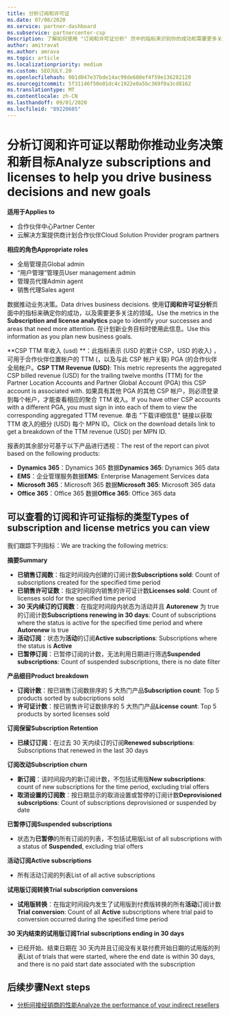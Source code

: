 ```yaml
---
title: 分析订阅和许可证
ms.date: 07/08/2020
ms.service: partner-dashboard
ms.subservice: partnercenter-csp
Description: 了解如何使用 "订阅和许可证分析" 页中的指标来识别你的成功和需要更多关注的区域。
author: amitravat
ms.author: amrava
ms.topic: article
ms.localizationpriority: medium
ms.custom: SEOJULY.20
ms.openlocfilehash: 001d047e37bde14ac99de680ef4f59e136282120
ms.sourcegitcommit: 5f31146f50e01dc4c1922e0a5bc369f0a3cd8162
ms.translationtype: MT
ms.contentlocale: zh-CN
ms.lasthandoff: 09/01/2020
ms.locfileid: "89220685"
---
```

# <a name="analyze-subscriptions-and-licenses-to-help-you-drive-business-decisions-and-new-goals"></a><span data-ttu-id="c5504-103">分析订阅和许可证以帮助你推动业务决策和新目标</span><span class="sxs-lookup"><span data-stu-id="c5504-103">Analyze subscriptions and licenses to help you drive business decisions and new goals</span></span>

<span data-ttu-id="c5504-104">**适用于**</span><span class="sxs-lookup"><span data-stu-id="c5504-104">**Applies to**</span></span>

- <span data-ttu-id="c5504-105">合作伙伴中心</span><span class="sxs-lookup"><span data-stu-id="c5504-105">Partner Center</span></span>
- <span data-ttu-id="c5504-106">云解决方案提供商计划合作伙伴</span><span class="sxs-lookup"><span data-stu-id="c5504-106">Cloud Solution Provider program partners</span></span>

<span data-ttu-id="c5504-107">**相应的角色**</span><span class="sxs-lookup"><span data-stu-id="c5504-107">**Appropriate roles**</span></span>

- <span data-ttu-id="c5504-108">全局管理员</span><span class="sxs-lookup"><span data-stu-id="c5504-108">Global admin</span></span>
- <span data-ttu-id="c5504-109">“用户管理”管理员</span><span class="sxs-lookup"><span data-stu-id="c5504-109">User management admin</span></span>
- <span data-ttu-id="c5504-110">管理员代理</span><span class="sxs-lookup"><span data-stu-id="c5504-110">Admin agent</span></span>
- <span data-ttu-id="c5504-111">销售代理</span><span class="sxs-lookup"><span data-stu-id="c5504-111">Sales agent</span></span>

<span data-ttu-id="c5504-112">数据推动业务决策。</span><span class="sxs-lookup"><span data-stu-id="c5504-112">Data drives business decisions.</span></span> <span data-ttu-id="c5504-113">使用**订阅和许可证分析**页面中的指标来确定你的成功，以及需要更多关注的领域。</span><span class="sxs-lookup"><span data-stu-id="c5504-113">Use the metrics in the **Subscription and license analytics** page to identify your successes and areas that need more attention.</span></span> <span data-ttu-id="c5504-114">在计划新业务目标时使用此信息。</span><span class="sxs-lookup"><span data-stu-id="c5504-114">Use this information as you plan new business goals.</span></span>

<span data-ttu-id="c5504-115">\*\*CSP TTM 年收入 (usd) \*\*：此指标表示 (USD 的累计 CSP，USD 的收入) ，可用于合作伙伴位置帐户的 TTM (，以及与此 CSP 帐户关联) PGA (的合作伙伴全局帐户。</span><span class="sxs-lookup"><span data-stu-id="c5504-115">**CSP TTM Revenue (USD)**: This metric represents the aggregated CSP billed revenue (USD) for the trailing twelve months (TTM) for the Partner Location Accounts and Partner Global Account (PGA) this CSP account is associated with.</span></span> <span data-ttu-id="c5504-116">如果具有其他 PGA 的其他 CSP 帐户，则必须登录到每个帐户，才能查看相应的聚合 TTM 收入。</span><span class="sxs-lookup"><span data-stu-id="c5504-116">If you have other CSP accounts with a different PGA, you must sign in into each of them to view the corresponding aggregated TTM revenue.</span></span>  <span data-ttu-id="c5504-117">单击 "下载详细信息" 链接以获取 TTM 收入的细分 (USD) 每个 MPN ID。</span><span class="sxs-lookup"><span data-stu-id="c5504-117">Click on the download details link to get a breakdown of the TTM revenue (USD) per MPN ID.</span></span>

<span data-ttu-id="c5504-118">报表的其余部分可基于以下产品进行透视：</span><span class="sxs-lookup"><span data-stu-id="c5504-118">The rest of the report can pivot based on the following products:</span></span>

 - <span data-ttu-id="c5504-119">**Dynamics 365**：Dynamics 365 数据</span><span class="sxs-lookup"><span data-stu-id="c5504-119">**Dynamics 365**: Dynamics 365 data</span></span>  
 - <span data-ttu-id="c5504-120">**EMS**：企业管理服务数据</span><span class="sxs-lookup"><span data-stu-id="c5504-120">**EMS**: Enterprise Management Services data</span></span>  
 - <span data-ttu-id="c5504-121">**Microsoft 365**：Microsoft 365 数据</span><span class="sxs-lookup"><span data-stu-id="c5504-121">**Microsoft 365**: Microsoft 365 data</span></span>  
 - <span data-ttu-id="c5504-122">**Office 365**：Office 365 数据</span><span class="sxs-lookup"><span data-stu-id="c5504-122">**Office 365**: Office 365 data</span></span>  


## <a name="types-of-subscription-and-license-metrics-you-can-view"></a><span data-ttu-id="c5504-123">可以查看的订阅和许可证指标的类型</span><span class="sxs-lookup"><span data-stu-id="c5504-123">Types of subscription and license metrics you can view</span></span>

<span data-ttu-id="c5504-124">我们跟踪下列指标：</span><span class="sxs-lookup"><span data-stu-id="c5504-124">We are tracking the following metrics:</span></span>

<span data-ttu-id="c5504-125">**摘要**</span><span class="sxs-lookup"><span data-stu-id="c5504-125">**Summary**</span></span>  
 - <span data-ttu-id="c5504-126">**已销售订阅数**：指定时间段内创建的订阅计数</span><span class="sxs-lookup"><span data-stu-id="c5504-126">**Subscriptions sold**: Count of subscriptions created for the specified time period</span></span>  
 - <span data-ttu-id="c5504-127">**已销售许可证数**：指定时间段内销售的许可证计数</span><span class="sxs-lookup"><span data-stu-id="c5504-127">**Licenses sold**: Count of licenses sold for the specified time period</span></span>   
 - <span data-ttu-id="c5504-128">**30 天内续订的订阅数**：在指定时间段内状态为活动并且 **Autorenew** 为 true 的订阅计数</span><span class="sxs-lookup"><span data-stu-id="c5504-128">**Subscriptions renewing in 30 days**: Count of subscriptions where the status is active for the specified time period and where **Autorenew** is true</span></span>
 - <span data-ttu-id="c5504-129">**活动订阅**：状态为**活动**的订阅</span><span class="sxs-lookup"><span data-stu-id="c5504-129">**Active subscriptions**: Subscriptions where the status is **Active**</span></span>  
 - <span data-ttu-id="c5504-130">**已暂停订阅**：已暂停订阅的计数，无法利用日期进行筛选</span><span class="sxs-lookup"><span data-stu-id="c5504-130">**Suspended subscriptions**: Count of suspended subscriptions, there is no date filter</span></span>  

<span data-ttu-id="c5504-131">**产品细目**</span><span class="sxs-lookup"><span data-stu-id="c5504-131">**Product breakdown**</span></span>  
 - <span data-ttu-id="c5504-132">**订阅计数**：按已销售订阅数排序的 5 大热门产品</span><span class="sxs-lookup"><span data-stu-id="c5504-132">**Subscription count**: Top 5 products sorted by subscriptions sold</span></span>  
 - <span data-ttu-id="c5504-133">**许可证计数**：按已销售许可证数排序的 5 大热门产品</span><span class="sxs-lookup"><span data-stu-id="c5504-133">**License count**: Top 5 products by sorted licenses sold</span></span>

<span data-ttu-id="c5504-134">**订阅保留**</span><span class="sxs-lookup"><span data-stu-id="c5504-134">**Subscription Retention**</span></span>
 - <span data-ttu-id="c5504-135">**已续订订阅**：在过去 30 天内续订的订阅</span><span class="sxs-lookup"><span data-stu-id="c5504-135">**Renewed subscriptions**: Subscriptions that renewed in the last 30 days</span></span>  

<span data-ttu-id="c5504-136">**订阅改动**</span><span class="sxs-lookup"><span data-stu-id="c5504-136">**Subscription churn**</span></span>  
 - <span data-ttu-id="c5504-137">**新订阅**：该时间段内的新订阅计数，不包括试用版</span><span class="sxs-lookup"><span data-stu-id="c5504-137">**New subscriptions**: count of new subscriptions for the time period, excluding trial offers</span></span>  
 - <span data-ttu-id="c5504-138">**取消设置的订阅数**：按日期显示的取消设置或暂停的订阅计数</span><span class="sxs-lookup"><span data-stu-id="c5504-138">**Deprovisioned subscriptions**: Count of subscriptions deprovisioned or suspended by date</span></span>  

<span data-ttu-id="c5504-139">**已暂停订阅**</span><span class="sxs-lookup"><span data-stu-id="c5504-139">**Suspended subscriptions**</span></span>  
 - <span data-ttu-id="c5504-140">状态为**已暂停**的所有订阅的列表，不包括试用版</span><span class="sxs-lookup"><span data-stu-id="c5504-140">List of all subscriptions with a status of **Suspended**, excluding trial offers</span></span>  
  
<span data-ttu-id="c5504-141">**活动订阅**</span><span class="sxs-lookup"><span data-stu-id="c5504-141">**Active subscriptions**</span></span>
 - <span data-ttu-id="c5504-142">所有活动订阅的列表</span><span class="sxs-lookup"><span data-stu-id="c5504-142">List of all active subscriptions</span></span>  

<span data-ttu-id="c5504-143">**试用版订阅转换**</span><span class="sxs-lookup"><span data-stu-id="c5504-143">**Trial subscription conversions**</span></span>  
 - <span data-ttu-id="c5504-144">**试用版转换**：在指定时间段内发生了试用版到付费版转换的所有**活动**订阅计数</span><span class="sxs-lookup"><span data-stu-id="c5504-144">**Trial conversion**: Count of all **Active** subscriptions where trial paid to conversion occurred during the specified time period</span></span>  

<span data-ttu-id="c5504-145">**30 天内结束的试用版订阅**</span><span class="sxs-lookup"><span data-stu-id="c5504-145">**Trial subscriptions ending in 30 days**</span></span>  
 - <span data-ttu-id="c5504-146">已经开始、结束日期在 30 天内并且订阅没有关联付费开始日期的试用版的列表</span><span class="sxs-lookup"><span data-stu-id="c5504-146">List of trials that were started, where the end date is within 30 days, and there is no paid start date associated with the subscription</span></span>  

## <a name="next-steps"></a><span data-ttu-id="c5504-147">后续步骤</span><span class="sxs-lookup"><span data-stu-id="c5504-147">Next steps</span></span>

- [<span data-ttu-id="c5504-148">分析间接经销商的性能</span><span class="sxs-lookup"><span data-stu-id="c5504-148">Analyze the performance of your indirect resellers</span></span>](analyze-indirect-resellers.md)